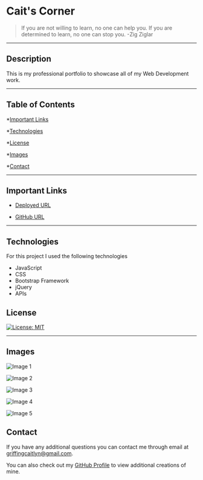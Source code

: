# Cait's Corner

> If you are not willing to learn, no one can help you. If you are determined to learn, no one can stop you. -Zig Ziglar

---

## Description 

This is my professional portfolio to showcase all of my Web Development work.

---

## Table of Contents

*[Important Links](#important-links)

*[Technologies](#technologies)

*[License](#license)

*[Images](#images)

*[Contact](#contact)

---

## Important Links

- [Deployed URL](https://caitlyn-griffing.github.io/caits-corner/)

- [GitHub URL](https://github.com/caitlyn-griffing/caits-corner/)

---

## Technologies

For this project I used the following technologies

- JavaScript
- CSS
- Bootstrap Framework
- jQuery
- APIs

## License

[![License: MIT](https://img.shields.io/badge/License-MIT-hotpink.svg)](https://opensource.org/licenses/MIT)

---

## Images

![Image 1](assets/images/ccnSS1.png)

![Image 2](assets/images/ccnSS2.png)

![Image 3](assets/images/ccnSS3.png)

![Image 4](assets/images/ccnSS4.png)

![Image 5](assets/images/ccnSS5.png)

## Contact

If you have any additional questions you can contact me through email at griffingcaitlyn@gmail.com.

You can also check out my [GitHub Profile](https://github.com/caitlyn-griffing) to view additional creations of mine.
